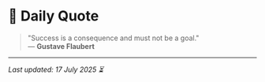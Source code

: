 # 📜 Daily Quote

> "Success is a consequence and must not be a goal."  
> — **Gustave Flaubert**

---

_Last updated: 17 July 2025 ⏳_
